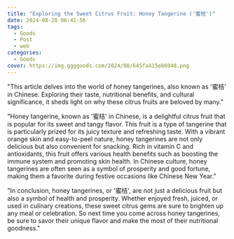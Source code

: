 ```yaml
---
title: "Exploring the Sweet Citrus Fruit: Honey Tangerine ('蜜桔')"
date: 2024-08-28 06:41:56
tags:
  - Goods
  - Post
  - web
categories:
  - Goods
cover: https://img.ggggoods.com/2024/08/645fa415e86948.png
---
```


"This article delves into the world of honey tangerines, also known as '蜜桔' in Chinese. Exploring their taste, nutritional benefits, and cultural significance, it sheds light on why these citrus fruits are beloved by many."

"Honey tangerine, known as '蜜桔' in Chinese, is a delightful citrus fruit that is popular for its sweet and tangy flavor. This fruit is a type of tangerine that is particularly prized for its juicy texture and refreshing taste. With a vibrant orange skin and easy-to-peel nature, honey tangerines are not only delicious but also convenient for snacking. Rich in vitamin C and antioxidants, this fruit offers various health benefits such as boosting the immune system and promoting skin health. In Chinese culture, honey tangerines are often seen as a symbol of prosperity and good fortune, making them a favorite during festive occasions like Chinese New Year."

"In conclusion, honey tangerines, or '蜜桔', are not just a delicious fruit but also a symbol of health and prosperity. Whether enjoyed fresh, juiced, or used in culinary creations, these sweet citrus gems are sure to brighten up any meal or celebration. So next time you come across honey tangerines, be sure to savor their unique flavor and make the most of their nutritional goodness."

